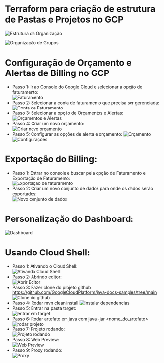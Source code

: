 # Terraform para criação de estrutura de Pastas e Projetos no GCP

![Estrutura da Organização](https://github.com/GuilhermeMarques1/trilha-gcp-fundations-terraform-projetosfolders/blob/master/Desenho%20Organiza%C3%A7%C3%A3o%20de%20Pastas%20e%20Projetos%20e%20Grupos%20de%20Acessos%20na%20GCP.drawio.png?raw=true)

![Organização de Grupos](https://github.com/GuilhermeMarques1/trilha-gcp-fundations-terraform-projetosfolders/blob/master/Desenho%20Organiza%C3%A7%C3%A3o%20de%20Pastas%20e%20Projetos%20e%20Grupos%20de%20Acessos%20na%20GCP-organiza%C3%A7%C3%A3o_grupos.drawio.png?raw=true)


# Configuração de Orçamento e Alertas de Billing no GCP
  - Passo 1: Ir ao Console do Google Cloud e selecionar a opção de faturamento:  
![Faturamento](https://github.com/GuilhermeMarques1/trilha-gcp-fundations-terraform-projetosfolders/blob/master/orcamento/Screenshot%20from%202024-06-25%2009-46-42.png?raw=true)
  - Passo 2: Selecionar a conta de faturamento que precisa ser gerenciada: ![Conta de Faturamento](https://github.com/GuilhermeMarques1/trilha-gcp-fundations-terraform-projetosfolders/blob/master/orcamento/Screenshot%20from%202024-06-25%2009-47-06.png?raw=true)
  - Passo 3: Selecionar a opção de Orçamentos e Alertas:  
![Orçamentos e Alertas](https://github.com/GuilhermeMarques1/trilha-gcp-fundations-terraform-projetosfolders/blob/master/orcamento/Screenshot%20from%202024-06-25%2009-47-06.png?raw=true)
  - Passo 4: Criar um novo orçamento:  
![Criar novo orçamento](https://github.com/GuilhermeMarques1/trilha-gcp-fundations-terraform-projetosfolders/blob/master/orcamento/Screenshot%20from%202024-06-25%2009-47-48.png?raw=true)
  - Passo 5: Configurar as opções de alerta e orçamento: ![Orçamento](https://github.com/GuilhermeMarques1/trilha-gcp-fundations-terraform-projetosfolders/blob/master/orcamento/Screenshot%20from%202024-06-25%2009-48-00.png?raw=true) ![Configurações](https://github.com/GuilhermeMarques1/trilha-gcp-fundations-terraform-projetosfolders/blob/master/orcamento/Screenshot%20from%202024-06-25%2009-48-23.png?raw=true)


# Exportação do Billing:
  - Passo 1: Entrar no console e buscar pela opção de Faturamento e Exportação de Faturamento:  
![Exportação de faturamento](https://github.com/GuilhermeMarques1/trilha-gcp-fundations-terraform-projetosfolders/blob/master/billing_export/Screenshot%20from%202024-06-28%2008-19-42.png?raw=true)  
  - Passo 2: Criar um novo conjunto de dados para onde os dados serão exportados:  
![Novo conjunto de dados](https://github.com/GuilhermeMarques1/trilha-gcp-fundations-terraform-projetosfolders/blob/master/billing_export/Screenshot%20from%202024-06-28%2008-28-53.png?raw=true)


# Personalização do Dashboard:
![Dashboard](https://github.com/GuilhermeMarques1/trilha-gcp-fundations-terraform-projetosfolders/blob/master/personalizacao/Screenshot%20from%202024-07-02%2012-01-10.png?raw=true)

# Usando Cloud Shell:
  - Passo 1: Ativando o Cloud Shell:  
![Ativando Cloud Shell](https://github.com/GuilhermeMarques1/trilha-gcp-fundations-terraform-projetosfolders/blob/master/cloud_shell/Screenshot%20from%202024-07-02%2012-12-49.png?raw=true)
  - Passo 2: Abrindo editor:  
![Abrir Editor](https://github.com/GuilhermeMarques1/trilha-gcp-fundations-terraform-projetosfolders/blob/master/cloud_shell/Screenshot%20from%202024-07-02%2012-13-28.png?raw=true)
  - Passo 3: Fazer clone do projeto github https://github.com/GoogleCloudPlatform/java-docs-samples/tree/main  
![Clone do github](https://github.com/GuilhermeMarques1/trilha-gcp-fundations-terraform-projetosfolders/blob/master/cloud_shell/Screenshot%20from%202024-07-02%2012-15-08.png?raw=true)
  - Passo 4: Rodar mvn clean install
![instalar dependencias](https://github.com/GuilhermeMarques1/trilha-gcp-fundations-terraform-projetosfolders/blob/master/cloud_shell/Screenshot%20from%202024-07-02%2012-19-20.png?raw=true)
  - Passo 5: Entrar na pasta target:  
![entrar em target](https://github.com/GuilhermeMarques1/trilha-gcp-fundations-terraform-projetosfolders/blob/master/cloud_shell/Screenshot%20from%202024-07-02%2012-22-41.png?raw=true)
  - Passo 6: Rodar artefato em java com java -jar <nome_do_artefato>  
![rodar projeto](https://github.com/GuilhermeMarques1/trilha-gcp-fundations-terraform-projetosfolders/blob/master/cloud_shell/Screenshot%20from%202024-07-02%2012-23-47.png?raw=true)
  - Passo 7: Projeto rodando:  
![Projeto rodando](https://github.com/GuilhermeMarques1/trilha-gcp-fundations-terraform-projetosfolders/blob/master/cloud_shell/Screenshot%20from%202024-07-02%2012-24-02.png?raw=true)
  - Passo 8: Web Preview:  
![Web Preview](https://github.com/GuilhermeMarques1/trilha-gcp-fundations-terraform-projetosfolders/blob/master/cloud_shell/Screenshot%20from%202024-07-02%2012-24-44.png?raw=true)
  - Passo 9: Proxy rodando:  
![Proxy](https://github.com/GuilhermeMarques1/trilha-gcp-fundations-terraform-projetosfolders/blob/master/cloud_shell/Screenshot%20from%202024-07-02%2012-26-56.png?raw=true)

